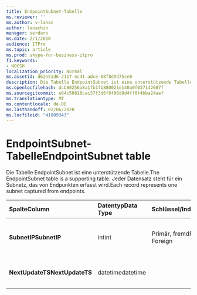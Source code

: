 ```yaml
---
title: EndpointSubnet-Tabelle
ms.reviewer: ''
ms.author: v-lanac
author: lanachin
manager: serdars
ms.date: 2/1/2018
audience: ITPro
ms.topic: article
ms.prod: skype-for-business-itpro
f1.keywords:
- NOCSH
localization_priority: Normal
ms.assetid: d62e51d6-2117-4c41-adce-08f8d9d75ce0
description: Die Tabelle EndpointSubnet ist eine unterstützende Tabelle. Jeder Datensatz steht für ein Subnetz, das von Endpunkten erfasst wird.
ms.openlocfilehash: dcb80256a8a1fb1fb880021e140a0f037142087f
ms.sourcegitcommit: e64c50818cac37f3d6f0f96d0d4ff0f4bba24aef
ms.translationtype: MT
ms.contentlocale: de-DE
ms.lasthandoff: 02/06/2020
ms.locfileid: "41809343"
---
```

# <a name="endpointsubnet-table"></a><span data-ttu-id="c1158-104">EndpointSubnet-Tabelle</span><span class="sxs-lookup"><span data-stu-id="c1158-104">EndpointSubnet table</span></span>
 
<span data-ttu-id="c1158-105">Die Tabelle EndpointSubnet ist eine unterstützende Tabelle.</span><span class="sxs-lookup"><span data-stu-id="c1158-105">The EndpointSubnet table is a supporting table.</span></span> <span data-ttu-id="c1158-106">Jeder Datensatz steht für ein Subnetz, das von Endpunkten erfasst wird.</span><span class="sxs-lookup"><span data-stu-id="c1158-106">Each record represents one subnet captured from endpoints.</span></span> 
  
|<span data-ttu-id="c1158-107">**Spalte**</span><span class="sxs-lookup"><span data-stu-id="c1158-107">**Column**</span></span>|<span data-ttu-id="c1158-108">**Datentyp**</span><span class="sxs-lookup"><span data-stu-id="c1158-108">**Data Type**</span></span>|<span data-ttu-id="c1158-109">**Schlüssel/Index**</span><span class="sxs-lookup"><span data-stu-id="c1158-109">**Key/Index**</span></span>|<span data-ttu-id="c1158-110">**Details**</span><span class="sxs-lookup"><span data-stu-id="c1158-110">**Details**</span></span>|
|:-----|:-----|:-----|:-----|
|<span data-ttu-id="c1158-111">**SubnetIP**</span><span class="sxs-lookup"><span data-stu-id="c1158-111">**SubnetIP**</span></span> <br/> |<span data-ttu-id="c1158-112">int</span><span class="sxs-lookup"><span data-stu-id="c1158-112">int</span></span>  <br/> |<span data-ttu-id="c1158-113">Primär, fremd</span><span class="sxs-lookup"><span data-stu-id="c1158-113">Primary, Foreign</span></span>  <br/> |<span data-ttu-id="c1158-114">Ganzzahlige Darstellung des Subnets</span><span class="sxs-lookup"><span data-stu-id="c1158-114">Integer representation for the subnet.</span></span>  <br/> |
|<span data-ttu-id="c1158-115">**NextUpdateTS**</span><span class="sxs-lookup"><span data-stu-id="c1158-115">**NextUpdateTS**</span></span> <br/> |<span data-ttu-id="c1158-116">datetime</span><span class="sxs-lookup"><span data-stu-id="c1158-116">datetime</span></span>  <br/> ||<span data-ttu-id="c1158-117">Nur für interne Verwendung.</span><span class="sxs-lookup"><span data-stu-id="c1158-117">For internal use only.</span></span>  <br/> |
   

